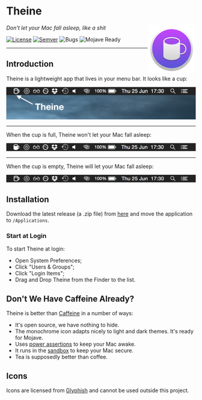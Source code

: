 # Theine

<img align="right" alt="logo" src="Theine/Assets.xcassets/AppIcon.appiconset/128x128@2x.png" width="128" height="128">

_Don't let your Mac fall asleep, like a shit_

[![License](https://img.shields.io/badge/license-GPLv3-blue.svg?style=flat)](https://choosealicense.com/licenses/gpl-3.0/)
[![Semver](https://img.shields.io/badge/version-v1.0.1-blue.svg)](CHANGELOG.md)
![Bugs](https://img.shields.io/badge/bugs-nope-ff69b4.svg)
![Mojave Ready](https://img.shields.io/badge/mojave-ready-yellowgreen.svg)

--------------------------------------------------------------------------------

## Introduction

Theine is a lightweight app that lives in your menu bar. It looks like a cup:

![Menubar with Theine](theine-menubar.png)

---

When the cup is full, Theine won't let your Mac fall asleep:

![Theine is on](theine-on.png)

---

When the cup is empty, Theine will let your Mac fall asleep:

![Theine is off](theine-off.png)


## Installation

Download the latest release (a .zip file) from
[here](https://github.com/lvillani/theine/releases/latest) and move the application to
`/Applications`.

### Start at Login

To start Theine at login:

* Open System Preferences;
* Click "Users & Groups";
* Click "Login Items";
* Drag and Drop Theine from the Finder to the list.


## Don't We Have Caffeine Already?

Theine is better than [Caffeine](http://lightheadsw.com/caffeine/) in a number of ways:

* It's open source, we have nothing to hide.
* The monochrome icon adapts nicely to light and dark themes. It's ready for Mojave.
* Uses [power assertions][IOPMLib]
  to keep your Mac awake.
* It runs in the [sandbox][sandbox] to keep your Mac secure.
* Tea is supposedly better than coffee.


## Icons

Icons are licensed from [Glyphish](http://glyphish.com) and cannot be used outside this project.

[IOPMLib]: https://developer.apple.com/library/mac/documentation/IOKit/Reference/IOPMLib_header_reference/
[sandbox]: https://developer.apple.com/library/mac/documentation/Security/Conceptual/AppSandboxDesignGuide/AboutAppSandbox/AboutAppSandbox.html
